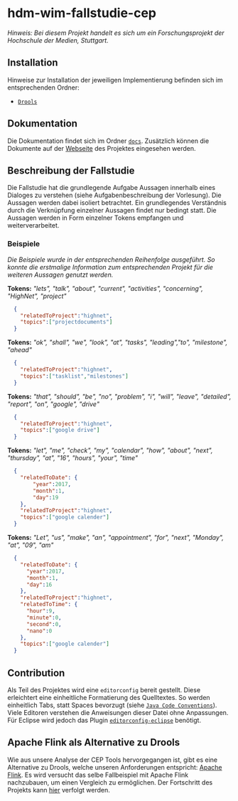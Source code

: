 # hdm-wim-fallstudie-cep

*Hinweis: Bei diesem Projekt handelt es sich um ein Forschungsprojekt der Hochschule der Medien, Stuttgart.*


## Installation
Hinweise zur Installation der jeweiligen Implementierung befinden sich im entsprechenden Ordner:
*   [`Drools`](https://github.com/Purii/hdm-wim-fallstudie-cep/tree/master/drools/README.md)

## Dokumentation
Die Dokumentation findet sich im Ordner [`docs`](https://github.com/Purii/hdm-wim-fallstudie-cep/tree/master/docs). Zusätzlich können die Dokumente auf der [Webseite](https://purii.github.io/hdm-wim-fallstudie-cep/) des Projektes eingesehen werden.


## Beschreibung der Fallstudie
Die Fallstudie hat die grundlegende Aufgabe Aussagen innerhalb eines Dialoges zu verstehen (siehe Aufgabenbeschreibung der Vorlesung). Die Aussagen werden dabei isoliert betrachtet. Ein grundlegendes Verständnis durch die Verknüpfung einzelner Aussagen findet nur bedingt statt.
Die Aussagen werden in Form einzelner Tokens empfangen und weiterverarbeitet.

### Beispiele
*Die Beispiele wurde in der entsprechenden Reihenfolge ausgeführt. So konnte die erstmalige Information zum entsprechenden Projekt für die weiteren Aussagen genutzt werden.*

**Tokens:** *"lets", "talk", "about", "current",  "activities", "concerning", "HighNet", "project"*

```json
  {
    "relatedToProject":"highnet",
    "topics":["projectdocuments"]
  }
```

 **Tokens:** *"ok", "shall", "we", "look", "at", "tasks", "leading","to", "milestone", "ahead"*

```json
  {
    "relatedToProject":"highnet",
    "topics":["tasklist","milestones"]
  }
```

**Tokens:** *"that", "should", "be", "no", "problem", "i", "will", "leave", "detailed", "report", "on", "google", "drive"*

```json
  {
    "relatedToProject":"highnet",
    "topics":["google drive"]
  }
```

**Tokens:** *"let", "me", "check", "my", "calendar", "how", "about", "next", "thursday", "at", "16", "hours", "your", "time"*

```json
  {
    "relatedToDate": {
        "year":2017,
        "month":1,
        "day":19
    },
    "relatedToProject":"highnet",
    "topics":["google calender"]
  }
```

**Tokens:** *"Let", "us", "make", "an", "appointment", "for", "next", "Monday", "at", "09", "am"*

```json
  {
    "relatedToDate": {
      "year":2017,
      "month":1,
      "day":16
    },
    "relatedToProject":"highnet",
    "relatedToTime": {
      "hour":9,
      "minute":0,
      "second":0,
      "nano":0
    },
    "topics":["google calender"]
  }
```


## Contribution
Als Teil des Projektes wird eine `editorconfig` bereit gestellt. Diese erleichtert eine einheitliche Formatierung des Quelltextes. So werden einheitlich Tabs, statt Spaces bevorzugt (siehe [`Java Code Conventions`](http://www.oracle.com/technetwork/java/javase/documentation/codeconventions-136091.html)). Viele Editoren verstehen die Anweisungen dieser Datei ohne Anpassungen. Für Eclipse wird jedoch das Plugin [`editorconfig-eclipse`](https://marketplace.eclipse.org/content/editorconfig-eclipse) benötigt.

## Apache Flink als Alternative zu Drools
Wie aus unsere Analyse der CEP Tools hervorgegangen ist, gibt es eine Alternative zu Drools, welche unseren Anforderungen entspricht: [Apache Flink](http://flink.apache.org/). Es wird versucht das selbe Fallbeispiel mit Apache Flink nachzubauen, um einen Vergleich zu ermöglichen. Der Fortschritt des Projekts kann [hier](https://github.com/itsBen/hdm-wim-fallstudie-cep-flink) verfolgt werden. 
